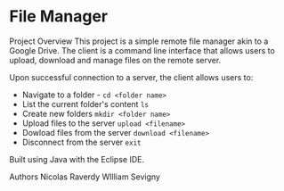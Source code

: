 # File Manager
Project Overview
This project is a simple remote file manager akin to a Google Drive. The client is a command line interface that allows users to upload, download and manage files on the remote server.

Upon successful connection to a server, the client allows users to:

- Navigate to a folder - `cd <folder name>`
- List the current folder's content `ls`
- Create new folders `mkdir <folder name>`
- Upload files to the server `upload <filename>`
-  Dowload files from the server `download <filename>`
- Disconnect from the server `exit`
	
Built using Java with the Eclipse IDE.

Authors
Nicolas Raverdy
WIlliam Sevigny
